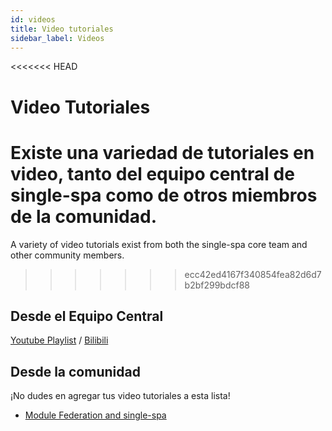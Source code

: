 ```yaml
---
id: videos
title: Video tutoriales
sidebar_label: Videos
---
```


<<<<<<< HEAD
# Video Tutoriales

Existe una variedad de tutoriales en video, tanto del equipo central de single-spa como de otros miembros de la comunidad.
=======
A variety of video tutorials exist from both the single-spa core team and other community members.
>>>>>>> ecc42ed4167f340854fea82d6d7b2bf299bdcf88

## Desde el Equipo Central

[Youtube Playlist](https://www.youtube.com/playlist?list=PLLUD8RtHvsAOhtHnyGx57EYXoaNsxGrTU) / [Bilibili](https://space.bilibili.com/495254378)

## Desde la comunidad

¡No dudes en agregar tus video tutoriales a esta lista!

- [Module Federation and single-spa](https://www.youtube.com/watch?v=wxnwPLLIJCY)
